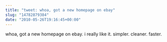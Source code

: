 ```yaml
---
title: "tweet: whoa, got a new homepage on ebay"
slug: "14782879384"
date: "2010-05-26T19:16:45+00:00"
---
```

whoa, got a new homepage on ebay. i really like it. simpler. cleaner. faster.